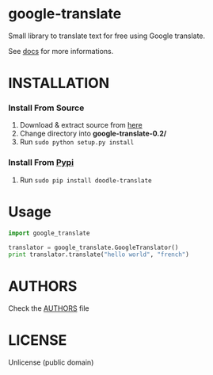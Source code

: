 # google-translate
Small library to translate text for free using Google translate.

See [docs](https://mrs0m30n3.github.io/google-translate/docs/) for more informations.

# INSTALLATION

### Install From Source
1. Download & extract source from [here](https://github.com/MrS0m30n3/google-translate/archive/0.2.zip)
2. Change directory into **google-translate-0.2/**
3. Run `sudo python setup.py install`

### Install From [Pypi](https://pypi.python.org/pypi/doodle-translate)
1. Run `sudo pip install doodle-translate`

# Usage

```python
import google_translate

translator = google_translate.GoogleTranslator()
print translator.translate("hello world", "french")
```

# AUTHORS
Check the [AUTHORS](https://github.com/MrS0m30n3/google-translate/blob/master/AUTHORS) file

# LICENSE
Unlicense (public domain)
